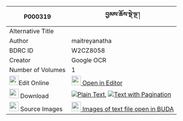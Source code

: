 |P000319|བྱམས་ཆོས་སྡེ་ལྔ་། 
| --- | --- 
|Alternative Title |
|Author| maitreyanatha
|BDRC ID | W2CZ8058
|Creator | Google OCR
|Number of Volumes| 1
|<img width="25" src="https://img.icons8.com/color/25/000000/edit-property.png">Edit Online| [<img width="25" src="https://avatars.githubusercontent.com/u/45091458?s=200&v=4"> Open in Editor](http://editor.openpecha.org/P000319)
|<img width="25" src="https://img.icons8.com/fluent/48/000000/download-2.png"/>  Download | [![](https://img.icons8.com/color/20/000000/txt.png)Plain Text](https://github.com/Openpecha/P000319/releases/download/v1/jam_chode_nga_plain_P000319.zip), [![](https://img.icons8.com/color/20/000000/txt.png)Text with Pagination](https://github.com/Openpecha/P000319/releases/download/v1/jam_chode_nga_pages_P000319.zip)
|<img width="25" src="https://img.icons8.com/plasticine/100/000000/pictures-folder.png"/>  Source Images | [<img width="25" src="https://library.bdrc.io/icons/BUDA-small.svg"> Images of text file open in BUDA](https://library.bdrc.io/show/bdr:W2CZ8058)